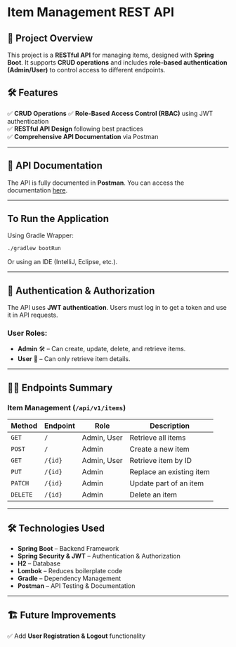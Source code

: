 # **Item Management REST API**

## 📌 **Project Overview**
This project is a **RESTful API** for managing items, designed with **Spring Boot**. It supports **CRUD operations** and includes **role-based authentication (Admin/User)** to control access to different endpoints.

## 🛠 **Features**
✅ **CRUD Operations**
✅ **Role-Based Access Control (RBAC)** using JWT authentication  
✅ **RESTful API Design** following best practices  
✅ **Comprehensive API Documentation** via Postman

---
## 📖 **API Documentation**
The API is fully documented in **Postman**. You can access the documentation [here](https://documenter.getpostman.com/view/23244926/2sAYX9kzgY#38b23cfc-00b0-478a-b1c4-bd48f637a7b4).

---

## **To Run the Application**
Using Gradle Wrapper:
```sh
./gradlew bootRun
```
Or using an IDE (IntelliJ, Eclipse, etc.).

---

## 🔑 **Authentication & Authorization**
The API uses **JWT authentication**. Users must log in to get a token and use it in API requests.

### **User Roles:**
- **Admin** 🛠️ – Can create, update, delete, and retrieve items.
- **User** 👤 – Can only retrieve item details.

---

## 👨‍💻 **Endpoints Summary**

### **Item Management** (`/api/v1/items`)
| Method  | Endpoint          | Role  | Description               |
|---------|------------------|-------|---------------------------|
| `GET`   | `/`              | Admin, User | Retrieve all items |
| `POST`  | `/`              | Admin | Create a new item |
| `GET`   | `/{id}`          | Admin, User | Retrieve item by ID |
| `PUT`   | `/{id}`          | Admin | Replace an existing item |
| `PATCH` | `/{id}`          | Admin | Update part of an item |
| `DELETE`| `/{id}`          | Admin | Delete an item |

---

## 🛠 **Technologies Used**
- **Spring Boot** – Backend Framework
- **Spring Security & JWT** – Authentication & Authorization
- **H2** – Database
- **Lombok** – Reduces boilerplate code
- **Gradle** – Dependency Management
- **Postman** – API Testing & Documentation

---

## 🏗 **Future Improvements**
✅ Add **User Registration & Logout** functionality  
